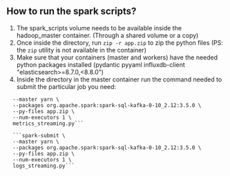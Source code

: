 ## How to run the spark scripts?

1. The spark_scripts volume needs to be available inside the hadoop_master container. (Through a shared volume or a copy)
2. Once inside the directory, run `zip -r app.zip` to zip the python files (PS: the `zip` utility is not available in the container)
3. Make sure that your containers (master and workers) have the needed python packages installed (pydantic pyyaml influxdb-client "elasticsearch>=8.7.0,<8.8.0")
4. Inside the directory in the master container run the command needed to submit the particular job you need:
``` spark-submit \
  --master yarn \
  --packages org.apache.spark:spark-sql-kafka-0-10_2.12:3.5.0 \
  --py-files app.zip \
  --num-executors 1 \
  metrics_streaming.py```

  ```spark-submit \
  --master yarn \
  --packages org.apache.spark:spark-sql-kafka-0-10_2.12:3.5.0 \
  --py-files app.zip \
  --num-executors 1 \
  logs_streaming.py```